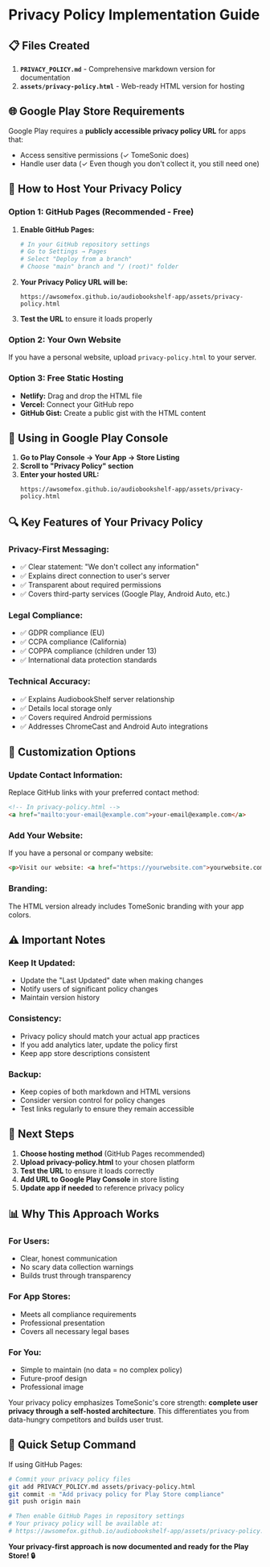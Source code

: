 # Privacy Policy Implementation Guide

## 📋 **Files Created**

1. **`PRIVACY_POLICY.md`** - Comprehensive markdown version for documentation
2. **`assets/privacy-policy.html`** - Web-ready HTML version for hosting

## 🌐 **Google Play Store Requirements**

Google Play requires a **publicly accessible privacy policy URL** for apps that:
- Access sensitive permissions (✓ TomeSonic does)
- Handle user data (✓ Even though you don't collect it, you still need one)

## 🚀 **How to Host Your Privacy Policy**

### **Option 1: GitHub Pages (Recommended - Free)**

1. **Enable GitHub Pages:**
   ```bash
   # In your GitHub repository settings
   # Go to Settings → Pages
   # Select "Deploy from a branch"
   # Choose "main" branch and "/ (root)" folder
   ```

2. **Your Privacy Policy URL will be:**
   ```
   https://awsomefox.github.io/audiobookshelf-app/assets/privacy-policy.html
   ```

3. **Test the URL** to ensure it loads properly

### **Option 2: Your Own Website**
If you have a personal website, upload `privacy-policy.html` to your server.

### **Option 3: Free Static Hosting**
- **Netlify:** Drag and drop the HTML file
- **Vercel:** Connect your GitHub repo
- **GitHub Gist:** Create a public gist with the HTML content

## 📱 **Using in Google Play Console**

1. **Go to Play Console → Your App → Store Listing**
2. **Scroll to "Privacy Policy" section**
3. **Enter your hosted URL:**
   ```
   https://awsomefox.github.io/audiobookshelf-app/assets/privacy-policy.html
   ```

## 🔍 **Key Features of Your Privacy Policy**

### **Privacy-First Messaging:**
- ✅ Clear statement: "We don't collect any information"
- ✅ Explains direct connection to user's server
- ✅ Transparent about required permissions
- ✅ Covers third-party services (Google Play, Android Auto, etc.)

### **Legal Compliance:**
- ✅ GDPR compliance (EU)
- ✅ CCPA compliance (California)
- ✅ COPPA compliance (children under 13)
- ✅ International data protection standards

### **Technical Accuracy:**
- ✅ Explains AudiobookShelf server relationship
- ✅ Details local storage only
- ✅ Covers required Android permissions
- ✅ Addresses ChromeCast and Android Auto integrations

## 📝 **Customization Options**

### **Update Contact Information:**
Replace GitHub links with your preferred contact method:
```html
<!-- In privacy-policy.html -->
<a href="mailto:your-email@example.com">your-email@example.com</a>
```

### **Add Your Website:**
If you have a personal or company website:
```html
<p>Visit our website: <a href="https://yourwebsite.com">yourwebsite.com</a></p>
```

### **Branding:**
The HTML version already includes TomeSonic branding with your app colors.

## ⚠️ **Important Notes**

### **Keep It Updated:**
- Update the "Last Updated" date when making changes
- Notify users of significant policy changes
- Maintain version history

### **Consistency:**
- Privacy policy should match your actual app practices
- If you add analytics later, update the policy first
- Keep app store descriptions consistent

### **Backup:**
- Keep copies of both markdown and HTML versions
- Consider version control for policy changes
- Test links regularly to ensure they remain accessible

## 🎯 **Next Steps**

1. **Choose hosting method** (GitHub Pages recommended)
2. **Upload privacy-policy.html** to your chosen platform
3. **Test the URL** to ensure it loads correctly
4. **Add URL to Google Play Console** in store listing
5. **Update app if needed** to reference privacy policy

## 📊 **Why This Approach Works**

### **For Users:**
- Clear, honest communication
- No scary data collection warnings
- Builds trust through transparency

### **For App Stores:**
- Meets all compliance requirements
- Professional presentation
- Covers all necessary legal bases

### **For You:**
- Simple to maintain (no data = no complex policy)
- Future-proof design
- Professional image

Your privacy policy emphasizes TomeSonic's core strength: **complete user privacy through a self-hosted architecture**. This differentiates you from data-hungry competitors and builds user trust.

## 🔗 **Quick Setup Command**

If using GitHub Pages:
```bash
# Commit your privacy policy files
git add PRIVACY_POLICY.md assets/privacy-policy.html
git commit -m "Add privacy policy for Play Store compliance"
git push origin main

# Then enable GitHub Pages in repository settings
# Your privacy policy will be available at:
# https://awsomefox.github.io/audiobookshelf-app/assets/privacy-policy.html
```

**Your privacy-first approach is now documented and ready for the Play Store! 🔒**